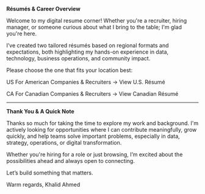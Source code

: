 **Résumés & Career Overview**

Welcome to my digital resume corner!
Whether you're a recruiter, hiring manager, or someone curious about what I bring to the table; I'm glad you're here.

I’ve created two tailored résumés based on regional formats and expectations, both highlighting my hands-on experience in data, technology, business operations, and community impact.

Please choose the one that fits your location best:

US For American Companies & Recruiters → View U.S. Résumé

CA For Canadian Companies & Recruiters → View Canadian Résumé

---------------------------------------------------------------------------------------------------------------------------------------------------------------------------------------------------------------------------------------------------------------------------------


**Thank You & A Quick Note**

Thanks so much for taking the time to explore my work and background.
I'm actively looking for opportunities where I can contribute meaningfully, grow quickly, and help teams solve important problems, especially in data, strategy, operations, or digital transformation.

Whether you're hiring for a role or just browsing, I’m excited about the possibilities ahead and always open to connecting.

Let’s build something that matters.

Warm regards,
Khalid Ahmed
